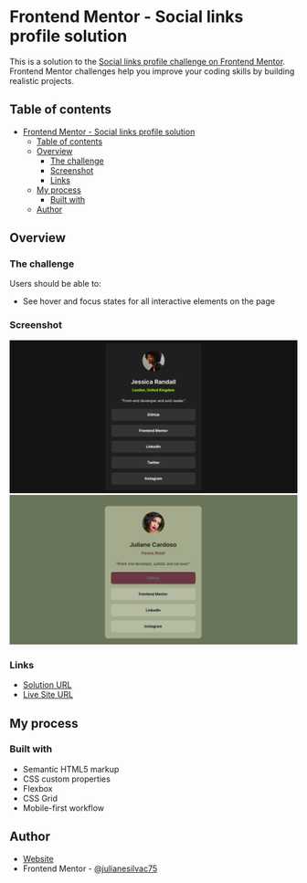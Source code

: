 # Frontend Mentor - Social links profile solution

This is a solution to the [Social links profile challenge on Frontend Mentor](https://www.frontendmentor.io/challenges/social-links-profile-UG32l9m6dQ). Frontend Mentor challenges help you improve your coding skills by building realistic projects. 

## Table of contents

- [Frontend Mentor - Social links profile solution](#frontend-mentor---social-links-profile-solution)
  - [Table of contents](#table-of-contents)
  - [Overview](#overview)
    - [The challenge](#the-challenge)
    - [Screenshot](#screenshot)
    - [Links](#links)
  - [My process](#my-process)
    - [Built with](#built-with)
  - [Author](#author)
## Overview

### The challenge

Users should be able to:

- See hover and focus states for all interactive elements on the page

### Screenshot

![](./assets/images/screenshot1.png)
![](./assets/images/screenshot2.png)

### Links

- [Solution URL](https://www.frontendmentor.io/solutions/social-links-profile-QJqnwg5hYm)
- [Live Site URL](https://social-links-profile-julianesilvac75s-projects.vercel.app/)

## My process

### Built with

- Semantic HTML5 markup
- CSS custom properties
- Flexbox
- CSS Grid
- Mobile-first workflow

## Author

- [Website](https://github.com/julianesilvac75)
- Frontend Mentor - [@julianesilvac75](https://www.frontendmentor.io/profile/julianesilvac75)
